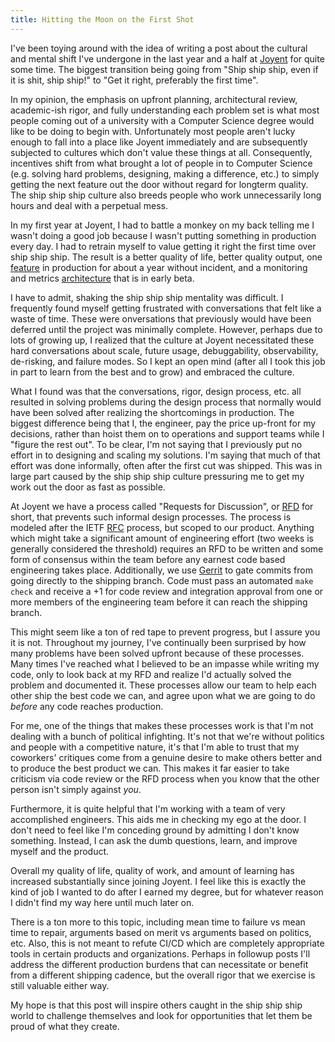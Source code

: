 ```yaml
---
title: Hitting the Moon on the First Shot
---
```


I've been toying around with the idea of writing a post about the cultural
and mental shift I've undergone in the last year and a half at
[Joyent](https://www.joyent.com) for quite some time. The biggest transition
being going from "Ship ship ship, even if it is shit, ship ship!" to "Get it
right, preferably the first time".

In my opinion, the emphasis on upfront planning, architectural review,
academic-ish rigor, and fully understanding each problem set is what most people
coming out of a university with a Computer Science degree would like to be doing
to begin with. Unfortunately most people aren't lucky enough to fall into a
place like Joyent immediately and are subsequently subjected to cultures which
don't value these things at all. Consequently, incentives shift from what
brought a lot of people in to Computer Science (e.g. solving hard problems,
designing, making a difference, etc.) to simply getting the next feature out the
door without regard for longterm quality. The ship ship ship culture also breeds
people who work unnecessarily long hours and deal with a perpetual mess.

In my first year at Joyent, I had to battle a monkey on my back telling me
I wasn't doing a good job because I wasn't putting something in production every
day. I had to retrain myself to value getting it right the first time over ship
ship ship. The result is a better quality of life, better quality output, one
[feature](https://github.com/joyent/rfd/blob/master/rfd/0005/README.md) in
production for about a year without incident, and a monitoring and metrics
[architecture](https://github.com/joyent/rfd/blob/master/rfd/0027/README.md)
that is in early beta.

I have to admit, shaking the ship ship ship mentality was difficult. I
frequently found myself getting frustrated with conversations that felt like
a waste of time. These were onversations that previously would have been
deferred until the project was minimally complete. However, perhaps due to lots
of growing up, I realized that the culture at Joyent necessitated these hard
conversations about scale, future usage, debuggability, observability,
de-risking, and failure modes. So I kept an open mind (after all I took this job
in part to learn from the best and to grow) and embraced the culture.

What I found was that the conversations, rigor, design process, etc. all
resulted in solving problems during the design process that normally would have
been solved after realizing the shortcomings in production. The biggest
difference being that I, the engineer, pay the price up-front for my decisions,
rather than hoist them on to operations and support teams while I "figure the
rest out". To be clear, I'm not saying that I previously put no effort in to
designing and scaling my solutions. I'm saying that much of that effort
was done informally, often after the first cut was shipped. This was in large
part caused by the ship ship ship culture pressuring me to get my work out the
door as fast as possible.

At Joyent we have a process called "Requests for Discussion", or
[RFD](https://github.com/joyent/rfd) for short, that prevents such informal
design processes. The process is modeled after the
IETF [RFC](https://en.wikipedia.org/wiki/Request_for_Comments) process, but
scoped to our product. Anything which might take a significant amount of
engineering effort (two weeks is generally considered the threshold) requires an
RFD to be written and some form of consensus within the team before any earnest
code based engineering takes place. Additionally, we use
[Gerrit](https://www.gerritcodereview.com/) to gate commits from going directly
to the shipping branch. Code must pass an automated `make check` and receive a
+1 for code review and integration approval from one or more members of the
engineering team before it can reach the shipping branch.

This might seem like a ton of red tape to prevent progress, but I assure you it
is not. Throughout my journey, I've continually been surprised by how many
problems have been solved upfront because of these processes. Many times I've
reached what I believed to be an impasse while writing my code, only to look
back at my RFD and realize I'd actually solved the problem and documented it.
These processes allow our team to help each other ship the best code we can, and
agree upon what we are going to do _before_ any code reaches production.

For me, one of the things that makes these processes work is that I'm not
dealing with a bunch of political infighting. It's not that we're without
politics and people with a competitive nature, it's that I'm able to trust that
my coworkers' critiques come from a genuine desire to make others better and to
produce the best product we can. This makes it far easier to take criticism via
code review or the RFD process when you know that the other person isn't simply
against _you_.

Furthermore, it is quite helpful that I'm working with a team of very
accomplished engineers. This aids me in checking my ego at the door. I don't
need to feel like I'm conceding ground by admitting I don't know something.
Instead, I can ask the dumb questions, learn, and improve myself and the
product.

Overall my quality of life, quality of work, and amount of learning has
increased substantially since joining Joyent. I feel like this is exactly the
kind of job I wanted to do after I earned my degree, but for whatever reason I
didn't find my way here until much later on.

There is a ton more to this topic, including mean time to failure vs mean time
to repair, arguments based on merit vs arguments based on politics, etc. Also,
this is not meant to refute CI/CD which are completely appropriate tools in
certain products and organizations. Perhaps in followup posts I'll address the
different production burdens that can necessitate or benefit from a different
shipping cadence, but the overall rigor that we exercise is still valuable
either way.

My hope is that this post will inspire others caught in the ship ship ship world
to challenge themselves and look for opportunities that let them be proud
of what they create.

